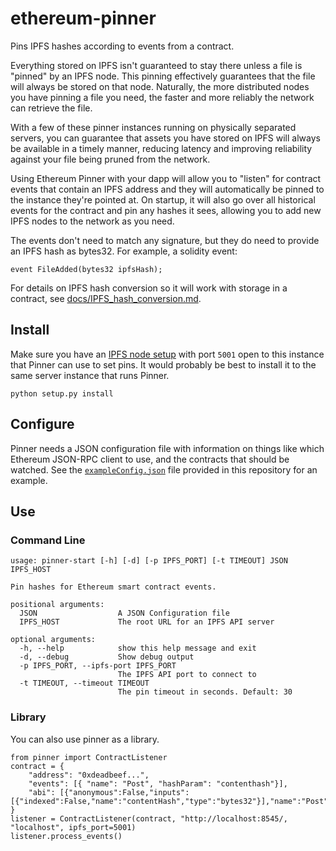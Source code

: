# ethereum-pinner

Pins IPFS hashes according to events from a contract.  

Everything stored on IPFS isn't guaranteed to stay there unless a file is 
"pinned" by an IPFS node.  This pinning effectively guarantees that the file 
will always be stored on that node.  Naturally, the more distributed nodes you 
have pinning a file you need, the faster and more reliably the network can 
retrieve the file.

With a few of these pinner instances running on physically separated servers, 
you can guarantee that assets you have stored on IPFS will always be available 
in a timely manner, reducing latency and improving reliability against your file
being pruned from the network.

Using Ethereum Pinner with your dapp will allow you to "listen" for contract 
events that contain an IPFS address and they will automatically be pinned to 
the instance they're pointed at.  On startup, it will also go over all 
historical events for the contract and pin any hashes it sees, allowing you to 
add new IPFS nodes to the network as you need.

The events don't need to match any signature, but they do need to provide an 
IPFS hash as bytes32.  For example, a solidity event: 

    event FileAdded(bytes32 ipfsHash);

For details on IPFS hash conversion so it will work with storage in a contract, 
see [docs/IPFS_hash_conversion.md](docs/IPFS_hash_conversion.md).

## Install

Make sure you have an [IPFS node setup](https://ipfs.io/docs/install/) with port
`5001` open to this instance that Pinner can use to set pins.  It would probably
be best to install it to the same server instance that runs Pinner.

    python setup.py install

## Configure

Pinner needs a JSON configuration file with information on things like which 
Ethereum JSON-RPC client to use, and the contracts that should be watched.  See
the [`exampleConfig.json`](exampleConfig.json) file provided in this repository
for an example.

## Use

### Command Line

    usage: pinner-start [-h] [-d] [-p IPFS_PORT] [-t TIMEOUT] JSON IPFS_HOST

    Pin hashes for Ethereum smart contract events.

    positional arguments:
      JSON                  A JSON Configuration file
      IPFS_HOST             The root URL for an IPFS API server

    optional arguments:
      -h, --help            show this help message and exit
      -d, --debug           Show debug output
      -p IPFS_PORT, --ipfs-port IPFS_PORT
                            The IPFS API port to connect to
      -t TIMEOUT, --timeout TIMEOUT
                            The pin timeout in seconds. Default: 30

### Library

You can also use pinner as a library.

    from pinner import ContractListener
    contract = {
        "address": "0xdeadbeef...",
        "events": [{ "name": "Post", "hashParam": "contenthash"}],
        "abi": [{"anonymous":False,"inputs":[{"indexed":False,"name":"contentHash","type":"bytes32"}],"name":"Post","type":"event"}]
    }
    listener = ContractListener(contract, "http://localhost:8545/, "localhost", ipfs_port=5001)
    listener.process_events()